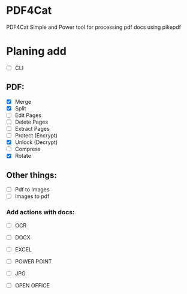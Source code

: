 # PDF4Cat
PDF4Cat Simple and Power tool for processing pdf docs using pikepdf

# Planing add
- [ ] CLI
## PDF:
- [X] Merge
- [X] Split
- [ ] Edit Pages
- [ ] Delete Pages
- [ ] Extract Pages
- [ ] Protect (Encrypt)
- [X] Unlock (Decrypt)
- [ ] Compress
- [X] Rotate

## Other things:
- [ ] Pdf to Images
- [ ] Images to pdf
### Add actions with docs:
- [ ] OCR
- [ ] DOCX
- [ ] EXCEL
- [ ] POWER POINT
- [ ] JPG
- [ ] OPEN OFFICE

